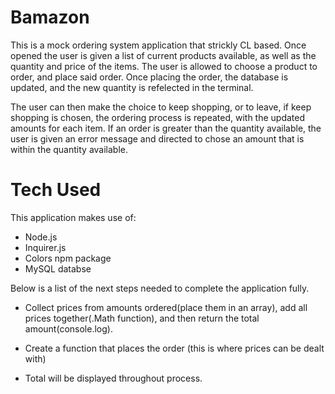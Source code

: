 # Bamazon

This is a mock ordering system application that strickly CL based. Once opened the user is given a list of current products available, as well as the quantity and price of the items. The user is allowed to choose a product to order, and place said order. Once placing the order, the database is updated, and the new quantity is refelected in the terminal. 

The user can then make the choice to keep shopping, or to leave, if keep shopping is chosen, the ordering process is repeated, with the updated amounts for each item. If an order is greater than the quantity available, the user is given an error message and directed to chose an amount that is within the quantity available. 

# Tech Used
This application makes use of: 
* Node.js
* Inquirer.js
* Colors npm package
* MySQL databse

Below is a list of the next steps needed to complete the application fully. 

* Collect prices from amounts ordered(place them in an array), add all prices together(.Math function), and then return the       total amount(console.log). 

* Create a function that places the order (this is where prices can be dealt with)
    
* Total will be displayed throughout process. 

